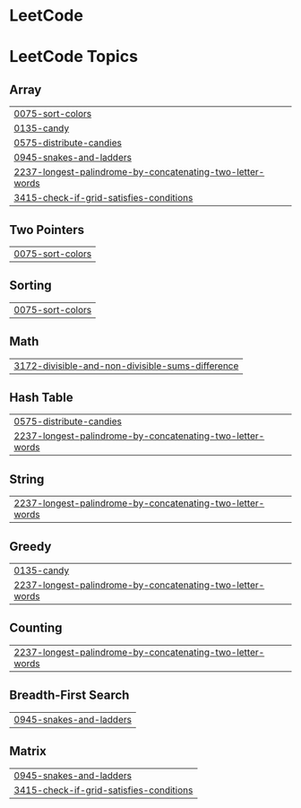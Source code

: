 # LeetCode
<!---LeetCode Topics Start-->
# LeetCode Topics
## Array
|  |
| ------- |
| [0075-sort-colors](https://github.com/2005arun/LeetCode/tree/master/0075-sort-colors) |
| [0135-candy](https://github.com/2005arun/LeetCode/tree/master/0135-candy) |
| [0575-distribute-candies](https://github.com/2005arun/LeetCode/tree/master/0575-distribute-candies) |
| [0945-snakes-and-ladders](https://github.com/2005arun/LeetCode/tree/master/0945-snakes-and-ladders) |
| [2237-longest-palindrome-by-concatenating-two-letter-words](https://github.com/2005arun/LeetCode/tree/master/2237-longest-palindrome-by-concatenating-two-letter-words) |
| [3415-check-if-grid-satisfies-conditions](https://github.com/2005arun/LeetCode/tree/master/3415-check-if-grid-satisfies-conditions) |
## Two Pointers
|  |
| ------- |
| [0075-sort-colors](https://github.com/2005arun/LeetCode/tree/master/0075-sort-colors) |
## Sorting
|  |
| ------- |
| [0075-sort-colors](https://github.com/2005arun/LeetCode/tree/master/0075-sort-colors) |
## Math
|  |
| ------- |
| [3172-divisible-and-non-divisible-sums-difference](https://github.com/2005arun/LeetCode/tree/master/3172-divisible-and-non-divisible-sums-difference) |
## Hash Table
|  |
| ------- |
| [0575-distribute-candies](https://github.com/2005arun/LeetCode/tree/master/0575-distribute-candies) |
| [2237-longest-palindrome-by-concatenating-two-letter-words](https://github.com/2005arun/LeetCode/tree/master/2237-longest-palindrome-by-concatenating-two-letter-words) |
## String
|  |
| ------- |
| [2237-longest-palindrome-by-concatenating-two-letter-words](https://github.com/2005arun/LeetCode/tree/master/2237-longest-palindrome-by-concatenating-two-letter-words) |
## Greedy
|  |
| ------- |
| [0135-candy](https://github.com/2005arun/LeetCode/tree/master/0135-candy) |
| [2237-longest-palindrome-by-concatenating-two-letter-words](https://github.com/2005arun/LeetCode/tree/master/2237-longest-palindrome-by-concatenating-two-letter-words) |
## Counting
|  |
| ------- |
| [2237-longest-palindrome-by-concatenating-two-letter-words](https://github.com/2005arun/LeetCode/tree/master/2237-longest-palindrome-by-concatenating-two-letter-words) |
## Breadth-First Search
|  |
| ------- |
| [0945-snakes-and-ladders](https://github.com/2005arun/LeetCode/tree/master/0945-snakes-and-ladders) |
## Matrix
|  |
| ------- |
| [0945-snakes-and-ladders](https://github.com/2005arun/LeetCode/tree/master/0945-snakes-and-ladders) |
| [3415-check-if-grid-satisfies-conditions](https://github.com/2005arun/LeetCode/tree/master/3415-check-if-grid-satisfies-conditions) |
<!---LeetCode Topics End-->